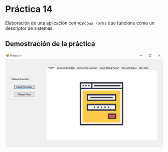 # Práctica 14

Elaboración de una aplicación con `Windows Forms` que funcione como un descriptor de sistemas.

## Demostración de la práctica

![Práctica 14](./practice.png)

